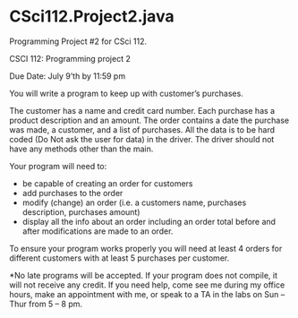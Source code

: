 CSci112.Project2.java
=====================

Programming Project #2 for CSci 112.

CSCI 112: Programming project 2

Due Date: July 9’th by 11:59 pm 

You will write a program to keep up with customer’s purchases. 

The customer has a name and credit card number.
Each purchase has a product description and an amount.
The order contains a date the purchase was made, a customer, and a list of purchases.
All the data is to be hard coded (Do Not ask the user for data) in the driver. The driver should not have any methods other than the main.

Your program will need to:
- be capable of creating an order for customers
- add purchases to the order
- modify (change) an order (i.e. a customers name, purchases description, purchases amount)
- display all the info about an order including an order total before and after modifications are made to an order.

To ensure your program works properly you will need at least 4 orders for different customers with at least 5 purchases per customer.

*No late programs will be accepted. If your program does not compile, it will not receive any credit. If you need help, come see me during my office hours, make an appointment with me, or speak to a TA in the labs on Sun – Thur from 5 – 8 pm.
